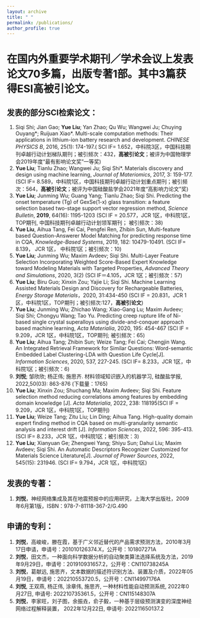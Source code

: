 ```yaml
---
layout: archive
title: " "
permalink: /publications/
author_profile: true
---
```


在国内外重要学术期刊／学术会议上发表论文70多篇，出版专著1部。其中3篇获得ESI高被引论文。
======

发表的部分SCI检索论文：
------

1.	Siqi Shi; Jian Gao; **Yue Liu**; Yan Zhao; Qu Wu; Wangwei Ju; Chuying Ouyang*; Ruijuan Xiao*. Multi-scale computation methods: Their applications in lithium-ion battery research and development. _CHINESE PHYSICS B_, 2016, 25(1): 174-197.( SCI IF= 1.652，中科院3区，中国科技期刊卓越行动计划梯队期刊；被引频次：432，**高被引论文**；被评为中国物理学会2019年度“最有影响论文奖”一等奖)
2.	**Yue Liu**; Tianlu Zhao; Wangwei Ju; Siqi Shi*. Materials discovery and design using machine learning, _Journal of Materiomics_, 2017, 3: 159-177. (SCI IF= 8.589，中科院1区，中国科技期刊卓越行动计划重点期刊；被引频次：564，**高被引论文**；被评为中国硅酸盐学会2021年度“高影响力论文”奖)
3.	**Yue Liu**; Junming Wu; Guang Yang; Tianlu Zhao; Siqi Shi. Predicting the onset temperature (Tg) of GexSe(1-x) glass transition: a feature selection based two-stage support vector regression method, _Science Bulletin_, **2019**, 64(16): 1195-1203 (SCI IF = 20.577，JCR 1区，中科院1区，TOP期刊, 中国科技期刊卓越行动计划领军期刊； 被引频次：38)
4.	**Yue Liu**, Aihua Tang, Fei Cai, Pengfei Ren, Zhibin Sun, Multi-feature based Question-Answerer Model Matching for predicting response time in CQA, _Knowledge-Based Systems_, 2019, 182: 10479-10491. (SCI IF= 8.139， JCR 1区， 中科院1区；被引频次：10)
5.	**Yue Liu**; Junming Wu; Maxim Avdeev; Siqi Shi. Multi-Layer Feature Selection Incorporating Weighted Score-Based Expert Knowledge toward Modeling Materials with Targeted Properties, _Advanced Theory and Simulations_, 2020, 3(2) (SCI IF＝4.105，JCR 1区；被引频次：57)
6.	**Yue Liu**; Biru Guo; Xinxin Zou; Yajie Li; Siqi Shi. Machine Learning Assisted Materials Design and Discovery for Rechargeable Batteries, _Energy Storage Materials_，2020, 31:434-450 (SCI IF = 20.831，JCR 1区，中科院1区，TOP期刊；被引频次:127，**高被引论文**)
7.	**Yue Liu**; Junming Wu; Zhichao Wang; Xiao-Gang Lu; Maxim Avdeev; Siqi Shi; Chongyu Wang; Tao Yu. Predicting creep rupture life of Ni-based single crystal superalloys using divide-and-conquer approach based machine learning, _Acta Materialia_, 2020, 195: 454-467 (SCI IF = 9.209，JCR 1区，中科院1区，TOP期刊; 被引频次：65)
8.	**Yue Liu**; Aihua Tang; Zhibin Sun; Weize Tang; Fei Cai; Chengjin Wang. An Integrated Retrieval Framework for Similar Questions: Word-semantic Embedded Label Clustering-LDA with Question Life Cycle[J]. _Information Sciences_, 2020, 537, 227-245. (SCI IF= 8.233，JCR 1区，中科院1区；被引频次：6)
9.	**刘悦**; 邹欣欣; 杨正伟; 施思齐. 材料领域知识嵌入的机器学习, 硅酸盐学报, 2022,50(03): 863-876 (下载量：1765)
10.	**Yue Liu**; Xinxin Zou; Shuchang Ma; Maxim Avdeev; Siqi Shi. Feature selection method reducing correlations among features by embedding domain knowledge [J]. _Acta Materialia_, 2022, 238: 118195(SCI IF = 9.209，JCR 1区，中科院1区，TOP期刊)
11.	**Yue Liu**; Weize Tang; Zitu Liu; Lin Ding; Aihua Tang. High-quality domain expert finding method in CQA based on multi-granularity semantic analysis and interest drift [J]. _Information Sciences_, 2022, 596: 395-413. (SCI IF= 8.233，JCR 1区，中科院1区；被引频次：3)
12.	**Yue Liu**; Xianyuan Ge; Zhengwei Yang; Shiyu Sun; Dahui Liu; Maxim Avdeev; Siqi Shi. An Automatic Descriptors Recognizer Customized for Materials Science Literature[J]. _Journal of Power Sources_, 2022, 545(15): 231946. (SCI IF= 9.794，JCR 1区，中科院1区)


发表的专著：
------
1. **刘悦**，神经网络集成及其在地震预报中的应用研究，上海大学出版社，2009年6月第1版，ISBN：978-7-81118-367-2/G.490

申请的专利：
------
1. **刘悦**，高峻峻，滕在霞，基于广义邻近替代的产品需求预测方法，2010年3月17日申请，申请号：201010126374.X，公开号：101807271A
2. **刘悦**，田文杰，一种面向科学数据分析的自动聚类算法选择系统及方法，2019年9月29日，申请号：201910931657.2，公开号：CN110738245A
3. **刘悦**，葛献远, 施思齐，文本数据的描述符识别方法、装置及介质，2022年05月19日，申请号：202210553720.5，公开号：CN114997176A
4. **刘悦**, 王双燕, 杨正伟, 涂章伟, 施思齐, 一种材料性能自动预测系统, 2022年0月27日, 申请号: 202210735361.5，公开号：CN115148307A
5. **刘悦**，李家旺，刘子图，余振垚，俞子毅，一种基于层级预测演变的深度神经网络过程解释装置， 2022年12月22日, 申请号: 202211650137.2



